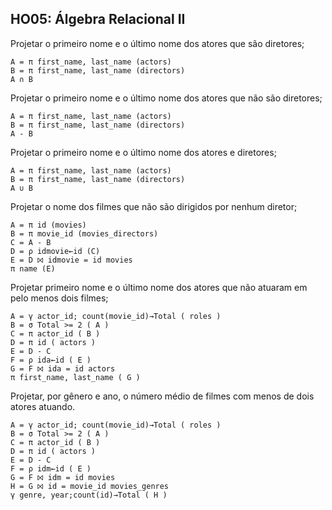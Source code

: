 ## HO05: Álgebra Relacional II

Projetar o primeiro nome e o último nome dos atores que são diretores;
```
A = π first_name, last_name (actors)
B = π first_name, last_name (directors)
A ∩ B
```
Projetar o primeiro nome e o último nome dos atores que não são diretores;
```
A = π first_name, last_name (actors)
B = π first_name, last_name (directors)
A - B
```
Projetar o primeiro nome e o último nome dos atores e diretores;
```
A = π first_name, last_name (actors)
B = π first_name, last_name (directors)
A ∪ B
```
Projetar o nome dos filmes que não são dirigidos por nenhum diretor;
```
A = π id (movies)
B = π movie_id (movies_directors)
C = A - B
D = ρ idmovie←id (C)
E = D ⨝ idmovie = id movies 
π name (E)
```
Projetar primeiro nome e o último nome dos atores que não atuaram em pelo menos dois filmes;
```
A = γ actor_id; count(movie_id)→Total ( roles )
B = σ Total >= 2 ( A )
C = π actor_id ( B )
D = π id ( actors )
E = D - C
F = ρ ida←id ( E )
G = F ⨝ ida = id actors
π first_name, last_name ( G )
```
Projetar, por gênero e ano, o número médio de filmes com menos de dois atores atuando.
```
A = γ actor_id; count(movie_id)→Total ( roles )
B = σ Total >= 2 ( A )
C = π actor_id ( B )
D = π id ( actors )
E = D - C
F = ρ idm←id ( E )
G = F ⨝ idm = id movies
H = G ⨝ id = movie_id movies_genres
γ genre, year;count(id)→Total ( H )
```